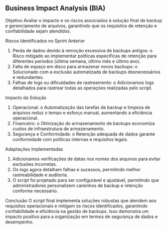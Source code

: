 
## Business Impact Analysis (BIA)
Objetivo
Avaliar o impacto e os riscos associados à solução final de backup e gerenciamento de arquivos, garantindo que os requisitos de retenção e confiabilidade sejam atendidos.
 
Riscos Identificados no Sprint Anterior
1.	Perda de dados devido à remoção excessiva de backups antigos:
o	Risco mitigado ao implementar políticas específicas de retenção para diferentes períodos (última semana, último mês e último ano).
2.	Falta de espaço em disco para armazenar novos backups:
o	Solucionado com a exclusão automatizada de backups desnecessários e redundantes.
3.	Falhas de logs ou dificuldades de rastreamento:
o	Adicionamos logs detalhados para rastrear todas as operações realizadas pelo script.
 
Impacto da Solução
1.	Operacional:
o	Automatização das tarefas de backup e limpeza de arquivos reduz o tempo e esforço manual, aumentando a eficiência operacional.
2.	Financeiro:
o	Otimização do armazenamento de backups economiza custos de infraestrutura de armazenamento.
3.	Segurança e Conformidade:
o	Retenção adequada de dados garante conformidade com políticas internas e requisitos legais.
 
Adaptações Implementadas
1.	Adicionamos verificações de datas nos nomes dos arquivos para evitar exclusões incorretas.
2.	Os logs agora detalham falhas e sucessos, permitindo melhor rastreabilidade e auditoria.
3.	O script foi projetado para ser configurável e ajustável, permitindo que administradores personalizem caminhos de backup e retenção conforme necessário.
 
Conclusão
O script final implementa soluções robustas que atendem aos requisitos operacionais e mitigam os riscos identificados, garantindo confiabilidade e eficiência na gestão de backups. Isso demonstra um impacto positivo para a organização em termos de segurança de dados e desempenho.
